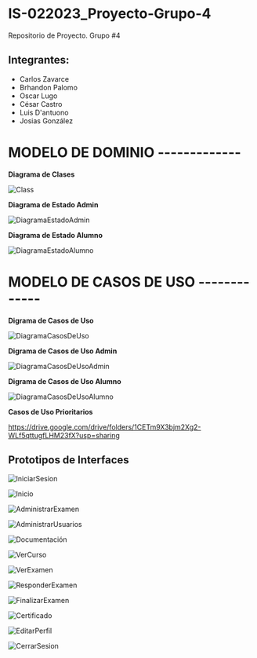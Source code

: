 # IS-022023_Proyecto-Grupo-4
Repositorio de Proyecto. Grupo #4

## Integrantes:
- Carlos Zavarce
- Brhandon Palomo
- Oscar Lugo
- César Castro
- Luis D'antuono
- Josias González


# MODELO DE DOMINIO -------------

**Diagrama de Clases**

![Class](https://github.com/Carverz/IS-022023_Proyecto-Grupo-4/blob/main/docs/scenariosView/DiagramaClases/Class.png
)

**Diagrama de Estado Admin**

![DiagramaEstadoAdmin](https://github.com/Carverz/IS-022023_Proyecto-Grupo-4/blob/main/docs/scenariosView/DiagramaEstadoAdmin/DiagramaEstadoAdmin.png)

**Diagrama de Estado Alumno**

![DiagramaEstadoAlumno](https://github.com/Carverz/IS-022023_Proyecto-Grupo-4/blob/main/docs/scenariosView/DiagramaEstadoAlumno/DiagramaEstadoAlumno.png)


# MODELO DE CASOS DE USO -------------

**Digrama de Casos de Uso**

![DiagramaCasosDeUso](https://github.com/Carverz/IS-022023_Proyecto-Grupo-4/blob/main/docs/scenariosView/DiagramaCasosDeUsos/DiagramaCasosDeUsos.png)

**Digrama de Casos de Uso Admin**

![DiagramaCasosDeUsoAdmin](https://github.com/Carverz/IS-022023_Proyecto-Grupo-4/blob/main/docs/scenariosView/DiagramaDeEstadosDeUseCasesAdmin/DiagramaDeEstadosDeUseCasesAdmin.png)

**Digrama de Casos de Uso Alumno**

![DiagramaCasosDeUsoAlumno](https://github.com/Carverz/IS-022023_Proyecto-Grupo-4/blob/main/docs/scenariosView/DiagramaDeEstadosDeUseCasesUsuario/DiagramaDeEstadosDeUseCasesUsuario.png)

**Casos de Uso Prioritarios**

https://drive.google.com/drive/folders/1CETm9X3bjm2Xg2-WLf5qttugfLHM23fX?usp=sharing

## Prototipos de Interfaces
![IniciarSesion](https://github.com/Carverz/IS-022023_Proyecto-Grupo-4/blob/main/docs/scenariosView/interfaces/INICIARSESION.png)

![Inicio](https://github.com/Carverz/IS-022023_Proyecto-Grupo-4/blob/main/docs/scenariosView/interfaces/INICIO.png)

![AdministrarExamen](https://github.com/Carverz/IS-022023_Proyecto-Grupo-4/blob/main/docs/scenariosView/interfaces/ADMINISTRAREXAMENES.png)

![AdministrarUsuarios](https://github.com/Carverz/IS-022023_Proyecto-Grupo-4/blob/main/docs/scenariosView/interfaces/ADMINISTRARUSUARIOS.png)

![Documentación](https://github.com/Carverz/IS-022023_Proyecto-Grupo-4/blob/main/docs/scenariosView/interfaces/DOCUMENTACI%C3%93N.png)

![VerCurso](https://github.com/Carverz/IS-022023_Proyecto-Grupo-4/blob/main/docs/scenariosView/interfaces/VERCURSO.png)

![VerExamen](https://github.com/Carverz/IS-022023_Proyecto-Grupo-4/blob/main/docs/scenariosView/interfaces/VEREXAMENES.png)

![ResponderExamen](https://github.com/Carverz/IS-022023_Proyecto-Grupo-4/blob/main/docs/scenariosView/interfaces/RESPONDEREXAMEN.png)

![FinalizarExamen](https://github.com/Carverz/IS-022023_Proyecto-Grupo-4/blob/main/docs/scenariosView/interfaces/FINALIZAREXAMEN.png)

![Certificado](https://github.com/Carverz/IS-022023_Proyecto-Grupo-4/blob/main/docs/scenariosView/interfaces/CERTIFICADO.png)

![EditarPerfil](https://github.com/Carverz/IS-022023_Proyecto-Grupo-4/blob/main/docs/scenariosView/interfaces/EDITARPERFIL.png)

![CerrarSesion](https://github.com/Carverz/IS-022023_Proyecto-Grupo-4/blob/main/docs/scenariosView/interfaces/CERRARSESION.png)